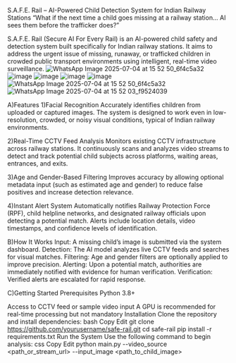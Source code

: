 S.A.F.E. Rail – AI-Powered Child Detection System for Indian Railway Stations
“What if the next time a child goes missing at a railway station... AI sees them before the trafficker does?”

S.A.F.E. Rail (Secure AI For Every Rail) is an AI-powered child safety and detection system built specifically for Indian railway stations. It aims to address the urgent issue of missing, runaway, or trafficked children in crowded public transport environments using intelligent, real-time video surveillance.
![WhatsApp Image 2025-07-04 at 15 52 50_6f4c5a32](https://github.com/user-attachments/assets/83d04c82-0a20-4906-a55d-c86dd7632800)
![image](https://github.com/user-attachments/assets/885bf55d-35d6-411a-911f-e3f620b5b081)
![image](https://github.com/user-attachments/assets/fa5e096e-8e09-4fcc-bd70-bb2a2079326c)
![image](https://github.com/user-attachments/assets/800ee19f-d55e-4968-a9d9-673db30d5378)
![image](https://github.com/user-attachments/assets/712f08d8-2bd9-48b7-9eb0-24db672afeb0)
![WhatsApp Image 2025-07-04 at 15 52 50_6f4c5a32](https://github.com/user-attachments/assets/83d04c82-0a20-4906-a55d-c86dd7632800)
![WhatsApp Image 2025-07-04 at 15 52 03_f9524039](https://github.com/user-attachments/assets/4db1e259-feaa-4798-a141-771f51bd68b4)

A)Features
1)Facial Recognition
Accurately identifies children from uploaded or captured images. The system is designed to work even in low-resolution, crowded, or noisy visual conditions, typical of Indian railway environments.

2)Real-Time CCTV Feed Analysis
Monitors existing CCTV infrastructure across railway stations. It continuously scans and analyzes video streams to detect and track potential child subjects across platforms, waiting areas, entrances, and exits.

3)Age and Gender-Based Filtering
Improves accuracy by allowing optional metadata input (such as estimated age and gender) to reduce false positives and increase detection relevance.

4)Instant Alert System
Automatically notifies Railway Protection Force (RPF), child helpline networks, and designated railway officials upon detecting a potential match. Alerts include location details, video timestamps, and confidence levels of identification.

B)How It Works
Input: A missing child’s image is submitted via the system dashboard.
Detection: The AI model analyzes live CCTV feeds and searches for visual matches.
Filtering: Age and gender filters are optionally applied to improve precision.
Alerting: Upon a potential match, authorities are immediately notified with evidence for human verification.
Verification: Verified alerts are escalated for rapid response.

C)Getting Started
Prerequisites
Python 3.8+

Access to CCTV feed or sample video input
A GPU is recommended for real-time processing but not mandatory
Installation
Clone the repository and install dependencies:
bash
Copy
Edit
git clone https://github.com/yourusername/safe-rail.git
cd safe-rail
pip install -r requirements.txt
Run the System
Use the following command to begin analysis:
css
Copy
Edit
python main.py --video_source <path_or_stream_url> --input_image <path_to_child_image>
